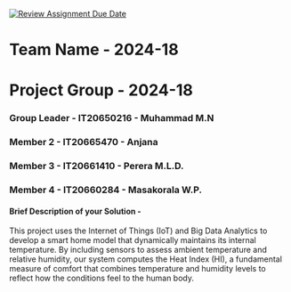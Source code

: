 [![Review Assignment Due Date](https://classroom.github.com/assets/deadline-readme-button-24ddc0f5d75046c5622901739e7c5dd533143b0c8e959d652212380cedb1ea36.svg)](https://classroom.github.com/a/qcBiLqSF)

# Team Name - 2024-18
# Project Group - 2024-18
### Group Leader - IT20650216 - Muhammad M.N
### Member 2 - IT20665470 - Anjana
### Member 3 - IT20661410 - Perera M.L.D.
### Member 4 - IT20660284 - Masakorala W.P.

#### Brief Description of your Solution - 
This project uses the Internet of Things (IoT) and Big Data Analytics 
to develop a smart home model that dynamically maintains its internal temperature. By 
including sensors to assess ambient temperature and relative humidity, our system 
computes the Heat Index (HI), a fundamental measure of comfort that combines 
temperature and humidity levels to reflect how the conditions feel to the human body.


